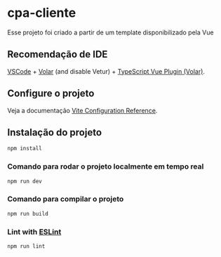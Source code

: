 # cpa-cliente

Esse projeto foi criado a partir de um template disponibilizado pela Vue

## Recomendação de IDE

[VSCode](https://code.visualstudio.com/) + [Volar](https://marketplace.visualstudio.com/items?itemName=Vue.volar) (and disable Vetur) + [TypeScript Vue Plugin (Volar)](https://marketplace.visualstudio.com/items?itemName=Vue.vscode-typescript-vue-plugin).

## Configure o projeto

Veja a documentação [Vite Configuration Reference](https://vitejs.dev/config/).

## Instalação do projeto

```sh
npm install
```

### Comando para rodar o projeto localmente em tempo real

```sh
npm run dev
```

### Comando para compilar o projeto

```sh
npm run build
```

### Lint with [ESLint](https://eslint.org/)

```sh
npm run lint
```
